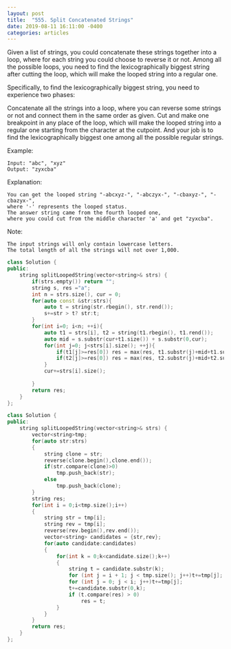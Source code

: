 ```yaml
---
layout: post
title:  "555. Split Concatenated Strings"
date: 2019-08-11 16:11:00 -0400
categories: articles
---
```

Given a list of strings, you could concatenate these strings together into a loop, where for each string you could choose to reverse it or not. Among all the possible loops, you need to find the lexicographically biggest string after cutting the loop, which will make the looped string into a regular one.

Specifically, to find the lexicographically biggest string, you need to experience two phases:

Concatenate all the strings into a loop, where you can reverse some strings or not and connect them in the same order as given.
Cut and make one breakpoint in any place of the loop, which will make the looped string into a regular one starting from the character at the cutpoint.
And your job is to find the lexicographically biggest one among all the possible regular strings.

Example:
```
Input: "abc", "xyz"
Output: "zyxcba"
```
Explanation: 
```
You can get the looped string "-abcxyz-", "-abczyx-", "-cbaxyz-", "-cbazyx-", 
where '-' represents the looped status. 
The answer string came from the fourth looped one, 
where you could cut from the middle character 'a' and get "zyxcba".
```
Note:
```
The input strings will only contain lowercase letters.
The total length of all the strings will not over 1,000.
```
```c++
class Solution {
public:
    string splitLoopedString(vector<string>& strs) {
        if(strs.empty()) return "";
        string s, res ="a";
        int n = strs.size(), cur = 0;
        for(auto const &str:strs){
            auto t = string(str.rbegin(), str.rend());
            s+=str > t? str:t;
        }
        for(int i=0; i<n; ++i){
            auto t1 = strs[i], t2 = string(t1.rbegin(), t1.rend());
            auto mid = s.substr(cur+t1.size()) + s.substr(0,cur);
            for(int j=0; j<strs[i].size(); ++j){
                if(t1[j]>=res[0]) res = max(res, t1.substr(j)+mid+t1.substr(0,j));
                if(t2[j]>=res[0]) res = max(res, t2.substr(j)+mid+t2.substr(0,j));
            }
            cur+=strs[i].size();
            
        }
        return res;
    }
};
```
```c++
class Solution {
public:
    string splitLoopedString(vector<string>& strs) {
        vector<string>tmp;
        for(auto str:strs)
        {
            string clone = str;
            reverse(clone.begin(),clone.end());
            if(str.compare(clone)>0)
                tmp.push_back(str);
            else
                tmp.push_back(clone);
        }        
        string res;
        for(int i = 0;i<tmp.size();i++)
        {
            string str = tmp[i];
            string rev = tmp[i];
            reverse(rev.begin(),rev.end());
            vector<string> candidates = {str,rev};
            for(auto candidate:candidates)
            {
                for(int k = 0;k<candidate.size();k++)
                {
                    string t = candidate.substr(k);
                    for (int j = i + 1; j < tmp.size(); j++)t+=tmp[j];
                    for (int j = 0; j < i; j++)t+=tmp[j];
                    t+=candidate.substr(0,k);
                    if (t.compare(res) > 0)
                        res = t;
                }
            } 
        }
        return res;
    }
};
```